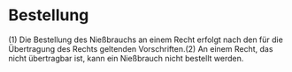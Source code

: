 # Bestellung

(1) Die Bestellung des Nießbrauchs an einem Recht erfolgt nach den für die Übertragung des Rechts geltenden Vorschriften.(2) An einem Recht, das nicht übertragbar ist, kann ein Nießbrauch nicht bestellt werden. 

